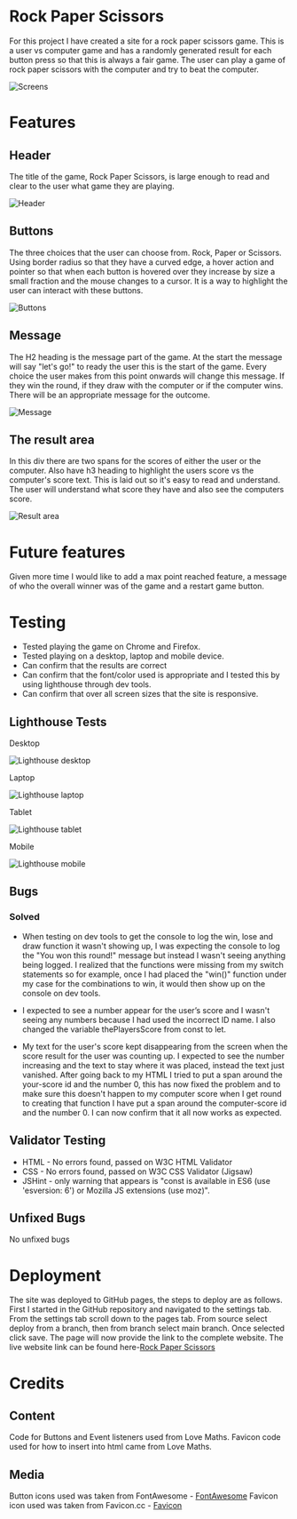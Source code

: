 # Rock Paper Scissors
For this project I have created a site for a rock paper scissors game. This is a user vs computer game and has a randomly generated result for each button press so that this is always a fair game. The user can play a game of rock paper scissors with the computer and try to beat the computer.
 
![Screens](assets/images/screens.PNG)
 
# Features
 
## Header
The title of the game, Rock Paper Scissors, is large enough to read and clear to the user what game they are playing.
 
![Header](assets/images/header.PNG)
 
## Buttons
The three choices that the user can choose from. Rock, Paper or Scissors.
Using border radius so that they have a curved edge, a hover action and pointer so that when each button is hovered over they increase by size a small fraction and the mouse changes to a cursor. It is a way to highlight the user can interact with these buttons.
 
![Buttons](assets/images/buttons.PNG)
 
## Message
The H2 heading is the message part of the game. At the start the message will say "let's go!" to ready the user this is the start of the game. Every choice the user makes from this point onwards will change this message. If they win the round, if they draw with the computer or if the computer wins. There will be an appropriate message for the outcome.
 
![Message](assets/images/message.PNG)
 
## The result area
In this div there are two spans for the scores of either the user or the computer. Also have h3 heading to highlight the users score vs the computer's score text. This is laid out so it's easy to read and understand. The user will understand what score they have and also see the computers score.
 
![Result area](assets/images/results-area.PNG)
 
# Future features
 Given more time I would like to add a max point reached feature, a message of who the overall winner was of the game and a restart game button.
 
# Testing
* Tested playing the game on Chrome and Firefox.
* Tested playing on a desktop, laptop and mobile device.
* Can confirm that the results are correct
* Can confirm that the font/color used is appropriate and I tested this by using lighthouse through dev tools.
* Can confirm that over all screen sizes that the site is responsive.
 
## Lighthouse Tests
 
Desktop
 
![Lighthouse desktop](assets/images/lighthouse-desktop.PNG)
 
Laptop
 
![Lighthouse laptop](assets/images/lighthouse-laptop.PNG)
 
Tablet
 
![Lighthouse tablet](assets/images/lighthouse-tablet.PNG)
 
Mobile
 
![Lighthouse mobile](assets/images/lighthouse-mobile.PNG)
 
## Bugs
### Solved
* When testing on dev tools to get the console to log the win, lose and draw function it wasn't showing up, I was expecting the console to log the "You won this round!" message but instead I wasn't seeing anything being logged. I realized that the functions were missing from my switch statements so for example, once I had placed the "win()" function under my case for the combinations to win, it would then show up on the console on dev tools.  
 
* I expected to see a number appear for the user’s score and I wasn't seeing any numbers because I had used the incorrect ID name. I also changed the variable thePlayersScore from const to let.
 
* My text for the user's score kept disappearing from the screen when the score result for the user was counting up. I expected to see the number increasing and the text to stay where it was placed, instead the text just vanished. After going back to my HTML I tried to put a span around the your-score id and the number 0, this has now fixed the problem and to make sure this doesn't happen to my computer score when I get round to creating that function I have put a span around the computer-score id and the number 0. I can now confirm that it all now works as expected.
 
 
## Validator Testing
* HTML - No errors found, passed on W3C HTML Validator
* CSS -  No errors found, passed on W3C CSS Validator (Jigsaw)
* JSHint - only warning that appears is "const is available in ES6 (use 'esversion: 6') or Mozilla JS extensions (use moz)".
 
## Unfixed Bugs
No unfixed bugs
 
# Deployment
The site was deployed to GitHub pages, the steps to deploy are as follows. First I started in the GitHub repository and navigated to the settings tab. From the settings tab scroll down to the pages tab. From source select deploy from a branch, then from branch select main branch. Once selected click save. The page will now provide the link to the complete website.
The live website link can be found here-[Rock Paper Scissors]()
 
# Credits
 
## Content
Code for Buttons and Event listeners used from Love Maths.
Favicon code used for how to insert into html came from Love Maths.
 
## Media
Button icons used was taken from FontAwesome - [FontAwesome](https://fontawesome.com/)
Favicon icon used was taken from Favicon.cc - [Favicon](https://www.favicon.cc/?action=icon&file_id=727175)